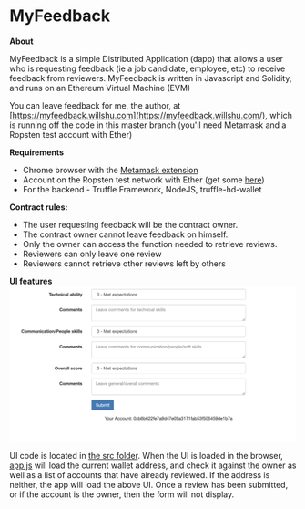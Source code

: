 # MyFeedback

**About**

MyFeedback is a simple Distributed Application (dapp) that allows a user who is requesting feedback (ie a job candidate, employee, etc) to receive feedback from reviewers. MyFeedback is written in Javascript and Solidity, and runs on an Ethereum Virtual Machine (EVM)

You can leave feedback for me, the author, at [https://myfeedback.willshu.com](https://myfeedback.willshu.com/), which is running off the code in this master branch (you'll need Metamask and a Ropsten test account with Ether)

**Requirements**
* Chrome browser with the [Metamask extension](https://metamask.io/)
* Account on the Ropsten test network with Ether (get some [here](https://faucet.metamask.io/))
* For the backend - Truffle Framework, NodeJS, truffle-hd-wallet

**Contract rules:**

* The user requesting feedback will be the contract owner. 
* The contract owner cannot leave feedback on himself. 
* Only the owner can access the function needed to retrieve reviews. 
* Reviewers can only leave one review
* Reviewers cannot retrieve other reviews left by others

**UI features**
![screenshot](src/images/screenshot.png)

UI code is located in [the src folder](src/). When the UI is loaded in the browser, [app.js](src/js/app.js) will load the current wallet address, and check it against the owner as well as a list of accounts that have already reviewed. If the address is neither, the app will load the above UI. Once a review has been submitted, or if the account is the owner, then the form will not display.
